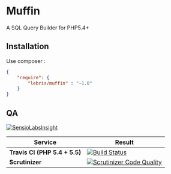 Muffin
======

A SQL Query Builder for PHP5.4+

Installation
------------
Use composer :
```json
{
    "require": {
        "lebris/muffin" : "~1.0"
    }
}
```

QA
--

[![SensioLabsInsight](https://insight.sensiolabs.com/projects/0e783570-3294-4720-9ef5-d78810f560ff/big.png)](https://insight.sensiolabs.com/projects/0e783570-3294-4720-9ef5-d78810f560ff)

Service | Result
--- | ---
**Travis CI (PHP 5.4 + 5.5)** | [![Build Status](https://travis-ci.org/lebris/muffin.svg?branch=master)](https://travis-ci.org/lebris/muffin)
**Scrutinizer** | [![Scrutinizer Code Quality](https://scrutinizer-ci.com/g/lebris/muffin/badges/quality-score.png?b=master)](https://scrutinizer-ci.com/g/lebris/muffin/?branch=master)
